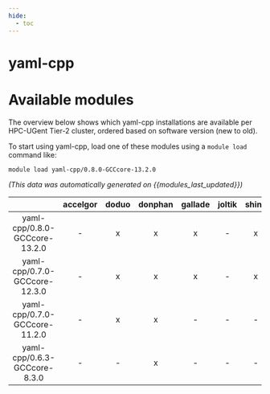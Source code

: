 ```yaml
---
hide:
  - toc
---
```


yaml-cpp
========

# Available modules


The overview below shows which yaml-cpp installations are available per HPC-UGent Tier-2 cluster, ordered based on software version (new to old).

To start using yaml-cpp, load one of these modules using a `module load` command like:

```shell
module load yaml-cpp/0.8.0-GCCcore-13.2.0
```

*(This data was automatically generated on {{modules_last_updated}})*  

| |accelgor|doduo|donphan|gallade|joltik|shinx|skitty|
| :---: | :---: | :---: | :---: | :---: | :---: | :---: | :---: |
|yaml-cpp/0.8.0-GCCcore-13.2.0|-|x|x|x|-|x|x|
|yaml-cpp/0.7.0-GCCcore-12.3.0|-|x|x|x|-|x|x|
|yaml-cpp/0.7.0-GCCcore-11.2.0|-|x|x|-|-|-|-|
|yaml-cpp/0.6.3-GCCcore-8.3.0|-|-|x|-|-|-|-|
